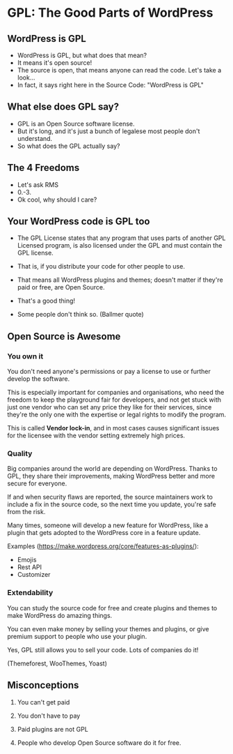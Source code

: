 # GPL: The Good Parts of WordPress

## WordPress is GPL

- WordPress is GPL, but what does that mean?
- It means it's open source!
- The source is open, that means anyone can read the code. Let's take a look...
- In fact, it says right here in the Source Code: "WordPress is GPL"

## What else does GPL say?

- GPL is an Open Source software license.
- But it's long, and it's just a bunch of legalese most people don't understand.
- So what does the GPL actually say?

## The 4 Freedoms

- Let's ask RMS
- 0.-3.
- Ok cool, why should I care?

## Your WordPress code is GPL too

- The GPL License states that any program that uses parts of another GPL
  Licensed program, is also licensed under the GPL and must contain the GPL
  license.
- That is, if you distribute your code for other people to use.
- That means all WordPress plugins and themes; doesn't matter if they're paid
  or free, are Open Source.

- That's a good thing!

- Some people don't think so. (Ballmer quote)

## Open Source is Awesome

### You own it

You don't need anyone's permissions or pay a license to use or further develop
the software.

This is especially important for companies and organisations, who need the
freedom to keep the playground fair for developers, and not get stuck with just
one vendor who can set any price they like for their services, since they're
the only one with the expertise or legal rights to modify the program.

This is called **Vendor lock-in**, and in most cases causes significant issues
for the licensee with the vendor setting extremely high prices.

### Quality

Big companies around the world are depending on WordPress. Thanks to GPL, they
share their improvements, making WordPress better and more secure for everyone.

If and when security flaws are reported, the source maintainers work to include
a fix in the source code, so the next time you update, you're safe from the
risk.

Many times, someone will develop a new feature for WordPress, like a plugin
that gets adopted to the WordPress core in a feature update.

Examples (https://make.wordpress.org/core/features-as-plugins/):

- Emojis
- Rest API
- Customizer

### Extendability

You can study the source code for free and create plugins and themes to make
WordPress do amazing things.

You can even make money by selling your themes and plugins, or give premium
support to people who use your plugin.

Yes, GPL still allows you to sell your code. Lots of companies do it!

(Themeforest, WooThemes, Yoast)

## Misconceptions

1. You can't get paid

2. You don't have to pay

3. Paid plugins are not GPL

4. People who develop Open Source software do it for free.



